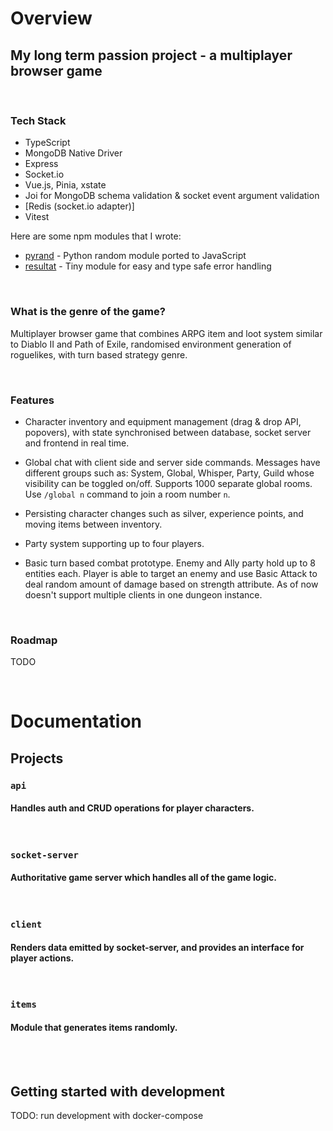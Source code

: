# Overview

## My long term passion project - a multiplayer browser game

<br>

### Tech Stack

- TypeScript
- MongoDB Native Driver
- Express
- Socket.io
- Vue.js, Pinia, xstate
- Joi for MongoDB schema validation & socket event argument validation
- [Redis (socket.io adapter)]
- Vitest

Here are some npm modules that I wrote:

- [pyrand](https://github.com/wiktor-falek/pyrand) - Python random module ported to JavaScript
- [resultat](https://github.com/wiktor-falek/resultat) - Tiny module for easy and type safe error handling

<br>

### What is the genre of the game?

Multiplayer browser game that combines ARPG item and loot system similar to Diablo II and Path of Exile,
randomised environment generation of roguelikes, with turn based strategy genre.

<br>

### Features

- Character inventory and equipment management (drag & drop API, popovers), with state synchronised between database, socket server and frontend in real time.

- Global chat with client side and server side commands. Messages have different groups such as: System, Global, Whisper, Party, Guild whose visibility can be toggled on/off. Supports 1000 separate global rooms. Use `/global n` command to join a room number `n`.

- Persisting character changes such as silver, experience points, and moving items between inventory.

- Party system supporting up to four players.

- Basic turn based combat prototype. Enemy and Ally party hold up to 8 entities each. Player is able to target an enemy and use Basic Attack to deal random amount of damage based on strength attribute. As of now doesn't support multiple clients in one dungeon instance.

<br>

### Roadmap

TODO

<br>

# Documentation

## Projects

### **`api`**

#### Handles auth and CRUD operations for player characters.

<br>

### **`socket-server`**

#### Authoritative game server which handles all of the game logic.

<br>

### **`client`**

#### Renders data emitted by socket-server, and provides an interface for player actions.

<br>

### **`items`**

#### Module that generates items randomly.

<br>
<br>

## Getting started with development

TODO: run development with docker-compose
